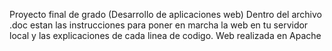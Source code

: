 Proyecto final de grado (Desarrollo de aplicaciones web)
Dentro del archivo .doc estan las instrucciones para poner en marcha la web en tu servidor local
y las explicaciones de cada linea de codigo.
Web realizada en Apache
